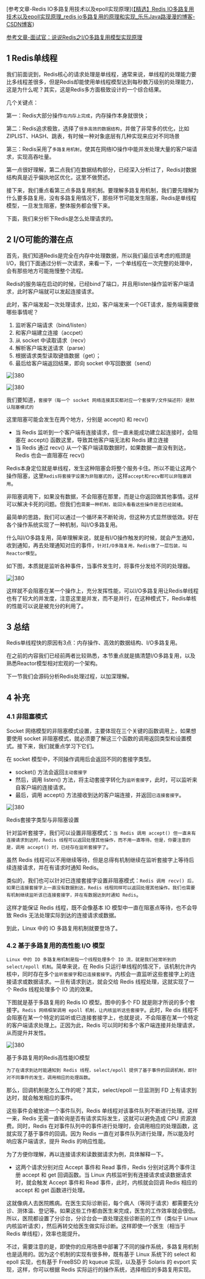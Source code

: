
[参考文章-Redis IO多路复用技术以及epoll实现原理]([【精选】Redis IO多路复用技术以及epoll实现原理_redis io多路复用的原理和实现_乐乐Java路漫漫的博客-CSDN博客](https://blog.csdn.net/b1303110335/article/details/112309842?app_version=6.1.1&code=app_1562916241&csdn_share_tail=%7B%22type%22%3A%22blog%22%2C%22rType%22%3A%22article%22%2C%22rId%22%3A%22112309842%22%2C%22source%22%3A%22unlogin%22%7D&uLinkId=usr1mkqgl919blen&utm_source=app))

[参考文章-面试官：说说Redis之I/O多路复用模型实现原理]([面试官：说说Redis之I/O多路复用模型实现原理_业余草的博客-CSDN博客](https://blog.csdn.net/xmtblog/article/details/118533110?app_version=6.1.1&code=app_1562916241&csdn_share_tail=%7B%22type%22%3A%22blog%22%2C%22rType%22%3A%22article%22%2C%22rId%22%3A%22118533110%22%2C%22source%22%3A%22unlogin%22%7D&uLinkId=usr1mkqgl919blen&utm_source=app))
## 1 Redis单线程

我们前面说到，Redis核心的请求处理是单线程，通常来说，单线程的处理能力要比多线程差很多，但是Redis却能使用单线程模型达到每秒数万级别的处理能力，这是为什么呢？其实，这是Redis多方面极致设计的一个综合结果。

几个关键点：

第一：Redis大部分操作`在内存上完成`，内存操作本身就很快；

第二：Redis追求极致，选择了`很多高效的数据结构`，并做了非常多的优化，比如ZIPLIST、HASH、跳表，有时候一种对象底层有几种实现来应对不同场景

第三：Redis采用了`多路复用机制`，使其在网络IO操作中能并发处理大量的客户端请求，实现高吞吐量。

第一点很好理解，第二点我们在数据结构部分，已经深入分析过了，Redis对数据结构真是近乎偏执地区优化，这里不做赘述。

接下来，我们重点看第三点多路复用机制。要理解多路复用机制，我们要先理解为什么要多路复用，没有多路复用情况下，那些环节可能发生阻塞，Redis是单线程模型，一旦发生阻塞，整体服务都会慢下来。

下面，我们来分析下Redis是怎么处理请求的。
## 2 I/O可能的潜在点

首先，我们知道Redis是完全在内存中处理数据，所以我们最应该考虑的瓶颈是I/O，我们下面通过分析一次请求，来看一下，一个单线程在一次完整的处理中，会有那些地方可能拖慢整个流程。

Redis的服务端在启动的时候，已经bind了端口，并且用listen操作监听客户端请求，此时客户端就可以发起连接请求。

此时，客户端发起一次处理请求，比如，客户端发来一个GET请求，服务端需要做哪些事情呢？

1. 监听客户端请求（bind/listen）
2. 和客户端建立连接（accpet）
3. 从 socket 中读取请求（recv）
4. 解析客户端发送请求（parse）
5. 根据请求类型读取键值数据（get）；
6. 最后给客户端返回结果，即向 socket 中写回数据（send）

![|380](https://my-obsidian-image.oss-cn-guangzhou.aliyuncs.com/2024/04/9761f97bf3b8b75eb4e744d4f30c769b.png)

![|380](https://my-obsidian-image.oss-cn-guangzhou.aliyuncs.com/2024/04/940658f5a5781e02d6f0222c53e52bd0.png)

我们要知道，`套接字（每一个 socket 网络连接其实都对应一个套接字/文件描述符）是默认阻塞模式的`

这里阻塞可能会发生在两个地方，分别是 accept() 和 recv()
- 当 Redis 监听到一个客户端有连接请求，但一直未能成功建立起连接时，会阻塞在 accept() 函数这里，导致其他客户端无法和 Redis 建立连接
- 当 Redis 通过 recv() 从一个客户端读取数据时，如果数据一直没有到达，Redis 也会一直阻塞在 recv()

Redis本身定位就是单线程，发生这种阻塞会将整个服务卡住。所以不能让这两个操作阻塞，这里`Redis将套接字设置为非阻塞式的`，这样`accept和recv都可以非阻塞调用`。

非阻塞调用下，如果没有数据，不会阻塞在那里，而是让你返回做其他事情。这样可以解决卡死的问题。但我们也`需要一种机制，能回头看看这些操作是否已经就绪`。

最简单的思路，我们可以通过一个循环来不断轮询，但这种方式显然很低效。好在各个操作系统实现了一种机制，叫I/O多路复用。

什么叫I/O多路复用，简单理解来说，就是有I/O操作触发的时候，就会产生通知，收到通知，再去处理通知对应的事件，`针对I/O多路复用，Redis做了一层包装，叫Reactor模型`。

如下图，本质就是监听各种事件，当事件发生时，将事件分发给不同的处理器。

![|380](https://my-obsidian-image.oss-cn-guangzhou.aliyuncs.com/2024/04/cdad842965bb593b579f9ac1f5bb2293.png)

这样就不会阻塞在某一个操作上，充分发挥性能，可以I/O多路复用让Redis单线程也有了较大的并发度，注意这里是并发，而不是并行，在这种模式下，Redis单核的性能可以说是被充分的利用了。

## 3 总结

Redis单线程快的原因有3点：内存操作、高效的数据结构、I/O多路复用。

在之前的内容我们已经前两者比较熟悉，本节重点就是搞清楚I/O多路复用，以及熟悉Reactor模型相对宏观的一个架构。

下一节我们会源码分析Redis处理过程，以加深理解。

## 4 补充

### 4.1 非阻塞模式

Socket 网络模型的非阻塞模式设置，主要体现在三个关键的函数调用上，如果想要使用 socket 非阻塞模式，就必须要了解这三个函数的调用返回类型和设置模式。接下来，我们就重点学习下它们。

在 socket 模型中，不同操作调用后会返回不同的套接字类型。
- socket() 方法会返回`主动套接字`
- 然后，调用 listen() 方法，将主动套接字转化为`监听套接字`，此时，可以监听来自客户端的连接请求。
- 最后，调用 accept() 方法接收到达的客户端连接，并返回`已连接套接字`。

![|380](https://my-obsidian-image.oss-cn-guangzhou.aliyuncs.com/2024/04/698eb9f616ed36e11a74bfe5e61f925e.png)

Redis套接字类型与非阻塞设置

针对监听套接字，我们可以设置非阻塞模式：`当 Redis 调用 accept() 但一直未有连接请求到达时，Redis 线程可以返回处理其他操作，而不用一直等待。但是，你要注意的是，调用 accept() 时，已经存在监听套接字了`。

虽然 Redis 线程可以不用继续等待，但是总得有机制继续在监听套接字上等待后续连接请求，并在有请求时通知 Redis。

类似的，我们也可以针对已连接套接字设置非阻塞模式：`Redis 调用 recv() 后，如果已连接套接字上一直没有数据到达，Redis 线程同样可以返回处理其他操作。我们也需要有机制继续监听该已连接套接字，并在有数据达到时通知 Redis`。

这样才能保证 Redis 线程，既不会像基本 IO 模型中一直在阻塞点等待，也不会导致 Redis 无法处理实际到达的连接请求或数据。

到此，Linux 中的 IO 多路复用机制就要登场了。

### 4.2 基于多路复用的高性能 I/O 模型

`Linux 中的 IO 多路复用机制是指一个线程处理多个 IO 流，就是我们经常听到的 select/epoll 机制`。简单来说，在 Redis 只运行单线程的情况下，该机制允许内核中，同时存在多个`监听套接字`和`已连接套接字`。内核会一直监听这些套接字上的连接请求或数据请求。一旦有请求到达，就会交给 Redis 线程处理，这就实现了一个 Redis 线程处理多个 IO 流的效果。

下图就是基于多路复用的 Redis IO 模型。图中的多个 FD 就是刚才所说的多个套接字。`Redis 网络框架调用 epoll 机制，让内核监听这些套接字`。此时，Re dis 线程不会阻塞在某一个特定的监听或已连接套接字上，也就是说，不会阻塞在某一个特定的客户端请求处理上。正因为此，Redis 可以同时和多个客户端连接并处理请求，从而提升并发性。

![|380](https://my-obsidian-image.oss-cn-guangzhou.aliyuncs.com/2024/04/262df36d6e0bac273d69ff0a6b4afe6c.png)

基于多路复用的Redis高性能IO模型

`为了在请求到达时能通知到 Redis 线程，select/epoll 提供了基于事件的回调机制，即针对不同事件的发生，调用相应的处理函数`。

那么，回调机制是怎么工作的呢？其实，select/epoll 一旦监测到 FD 上有请求到达时，就会触发相应的事件。

这些事件会被放进一个事件队列，Redis 单线程对该事件队列不断进行处理。这样一来，Redis 无需一直轮询是否有请求实际发生，这就可以避免造成 CPU 资源浪费。同时，Redis 在对事件队列中的事件进行处理时，会调用相应的处理函数，这就实现了基于事件的回调。因为 Redis 一直在对事件队列进行处理，所以能及时响应客户端请求，提升 Redis 的响应性能。

为了方便你理解，再以连接请求和读数据请求为例，具体解释一下。
- 这两个请求分别对应 Accept 事件和 Read 事件，Redis 分别对这两个事件注册 accept 和 get 回调函数。当 Linux 内核监听到有连接请求或读数据请求时，就会触发 Accept 事件和 Read 事件，此时，内核就会回调 Redis 相应的 accept 和 get 函数进行处理。

这就像病人去医院瞧病。在医生实际诊断前，每个病人（等同于请求）都需要先分诊、测体温、登记等。如果这些工作都由医生来完成，医生的工作效率就会很低。所以，医院都设置了分诊台，分诊台会一直处理这些诊断前的工作（类似于 Linux 内核监听请求），然后再转交给医生做实际诊断。这样即使一个医生（相当于 Redis 单线程），效率也能提升。

不过，需要注意的是，即使你的应用场景中部署了不同的操作系统，多路复用机制也是适用的。因为这个机制的实现有很多种，既有基于 Linux 系统下的 select 和 epoll 实现，也有基于 FreeBSD 的 kqueue 实现，以及基于 Solaris 的 evport 实现，这样，你可以根据 Redis 实际运行的操作系统，选择相应的多路复用实现。